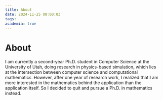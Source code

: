 ```yaml
---
title: About
date: 2024-11-25 00:00:03
tags:
academia: true
---
```


# About

I am currently a second-year Ph.D. student in Computer Science at the University of Utah, doing research in physics-based simulation, which lies at the intersection between computer science and computational mathematics. However, after one year of research work, I realized that I am more interested in the mathematics behind the application than the application itself. So I decided to quit and pursue a Ph.D. in mathematics instead.
